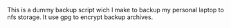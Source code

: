 This is a dummy backup script wich I make to backup my 
personal laptop to nfs storage.
It use gpg to encrypt backup archives.
